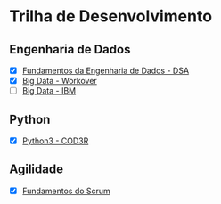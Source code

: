 # Trilha de Desenvolvimento


## Engenharia de Dados

- [X] [Fundamentos da Engenharia de Dados - DSA](https://www.datascienceacademy.com.br/course/fundamentos-de-engenharia-de-dados) 
- [X] [Big Data - Workover](https://workover.com.br/cursos/61/big-data)
- [ ]   [Big Data - IBM](https://cognitiveclass.ai/learn/big-data-ibm)

## Python

- [X]  [Python3 - COD3R](https://www.cod3r.com.br/courses/take/python-3-curso-rapido/lessons/12690034-introducao-do-curso)

## Agilidade

- [X] [Fundamentos do Scrum](https://www.aprendascrum.com.br/products/registered-scrum-basic/categories/2154617530/posts/2174624511)